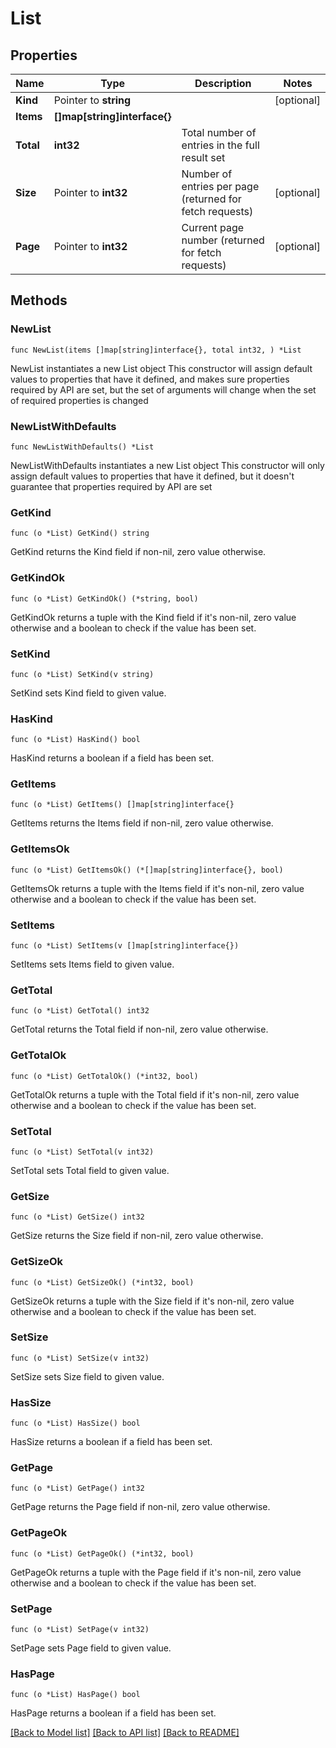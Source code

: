 # List

## Properties

Name | Type | Description | Notes
------------ | ------------- | ------------- | -------------
**Kind** | Pointer to **string** |  | [optional] 
**Items** | **[]map[string]interface{}** |  | 
**Total** | **int32** | Total number of entries in the full result set | 
**Size** | Pointer to **int32** | Number of entries per page (returned for fetch requests) | [optional] 
**Page** | Pointer to **int32** | Current page number (returned for fetch requests) | [optional] 


## Methods

### NewList

`func NewList(items []map[string]interface{}, total int32, ) *List`

NewList instantiates a new List object
This constructor will assign default values to properties that have it defined,
and makes sure properties required by API are set, but the set of arguments
will change when the set of required properties is changed

### NewListWithDefaults

`func NewListWithDefaults() *List`

NewListWithDefaults instantiates a new List object
This constructor will only assign default values to properties that have it defined,
but it doesn't guarantee that properties required by API are set


### GetKind

`func (o *List) GetKind() string`

GetKind returns the Kind field if non-nil, zero value otherwise.

### GetKindOk

`func (o *List) GetKindOk() (*string, bool)`

GetKindOk returns a tuple with the Kind field if it's non-nil, zero value otherwise
and a boolean to check if the value has been set.

### SetKind

`func (o *List) SetKind(v string)`

SetKind sets Kind field to given value.

### HasKind

`func (o *List) HasKind() bool`

HasKind returns a boolean if a field has been set.


### GetItems

`func (o *List) GetItems() []map[string]interface{}`

GetItems returns the Items field if non-nil, zero value otherwise.

### GetItemsOk

`func (o *List) GetItemsOk() (*[]map[string]interface{}, bool)`

GetItemsOk returns a tuple with the Items field if it's non-nil, zero value otherwise
and a boolean to check if the value has been set.

### SetItems

`func (o *List) SetItems(v []map[string]interface{})`

SetItems sets Items field to given value.



### GetTotal

`func (o *List) GetTotal() int32`

GetTotal returns the Total field if non-nil, zero value otherwise.

### GetTotalOk

`func (o *List) GetTotalOk() (*int32, bool)`

GetTotalOk returns a tuple with the Total field if it's non-nil, zero value otherwise
and a boolean to check if the value has been set.

### SetTotal

`func (o *List) SetTotal(v int32)`

SetTotal sets Total field to given value.



### GetSize

`func (o *List) GetSize() int32`

GetSize returns the Size field if non-nil, zero value otherwise.

### GetSizeOk

`func (o *List) GetSizeOk() (*int32, bool)`

GetSizeOk returns a tuple with the Size field if it's non-nil, zero value otherwise
and a boolean to check if the value has been set.

### SetSize

`func (o *List) SetSize(v int32)`

SetSize sets Size field to given value.

### HasSize

`func (o *List) HasSize() bool`

HasSize returns a boolean if a field has been set.


### GetPage

`func (o *List) GetPage() int32`

GetPage returns the Page field if non-nil, zero value otherwise.

### GetPageOk

`func (o *List) GetPageOk() (*int32, bool)`

GetPageOk returns a tuple with the Page field if it's non-nil, zero value otherwise
and a boolean to check if the value has been set.

### SetPage

`func (o *List) SetPage(v int32)`

SetPage sets Page field to given value.

### HasPage

`func (o *List) HasPage() bool`

HasPage returns a boolean if a field has been set.



[[Back to Model list]](../README.md#documentation-for-models) [[Back to API list]](../README.md#documentation-for-api-endpoints) [[Back to README]](../README.md)

